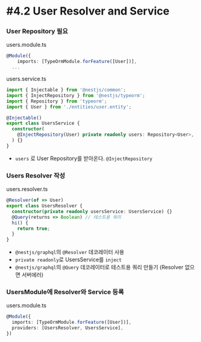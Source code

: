 # #4.2 User Resolver and Service

### User Repository 필요

users.module.ts

```ts
@Module({
    imports: [TypeOrmModule.forFeature([User])],
  ...
```

users.service.ts

```ts
import { Injectable } from '@nestjs/common';
import { InjectRepository } from '@nestjs/typeorm';
import { Repository } from 'typeorm';
import { User } from './entities/user.entity';

@Injectable()
export class UsersService {
  constructor(
    @InjectRepository(User) private readonly users: Repository<User>,
  ) {}
}
```

- `users` 로 User Repository를 받아온다. `@InjectRepository`

### Users Resolver 작성

users.resolver.ts

```ts
@Resolver(of => User)
export class UsersResolver {
  constructor(private readonly usersService: UsersService) {}
  @Query(returns => Boolean) // 테스트용 쿼리
  hi() {
    return true;
  }
}
```

- `@nestjs/graphql`의 `@Resolver` 데코레이터 사용
- `private readonly`로 UsersService를 `inject`
- `@nestjs/graphql`의 `@Query` 데코레이터로 테스트용 쿼리 만들기 (Resolver 없으면 서버에러)

### UsersModule에 Resolver와 Service 등록

users.module.ts

```ts
@Module({
  imports: [TypeOrmModule.forFeature([User])],
  providers: [UsersResolver, UsersService],
})
```
